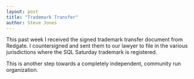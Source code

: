 ```yaml
---
layout: post
title: "Trademark Transfer"
author: Steve Jones
---
```


This past week I received the signed trademark transfer document from Redgate. I countersigned and sent them to our lawyer to file in the various jurisdictions where the SQL Saturday trademark is registered.

This is another step towards a completely independent, community run organization.